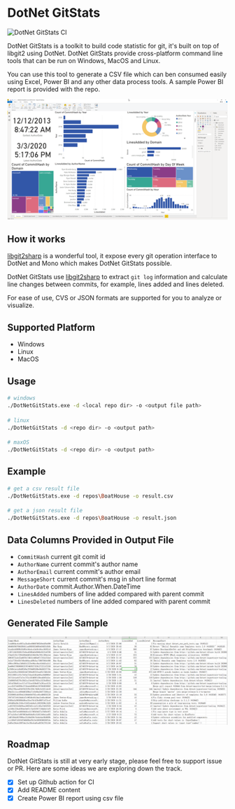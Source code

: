 # DotNet GitStats

![DotNet GitStats CI](https://github.com/leansoftX/dotnet-gitstats/workflows/DotNet%20GitStats%20CI/badge.svg)

DotNet GitStats is a toolkit to build code statistic for git, it's built on top of libgit2 using DotNet. DotNet GitStats provide cross-platform command line tools that can be run on Windows, MacOS and Linux.

You can use this tool to generate a CSV file which can ben consumed easily using Excel, Power BI and any other data process tools. A sample Power BI report is provided with the repo.

![Power BI Report Sample](images/powerbi-report-overview-01.png)

## How it works

[libgit2sharp](https://github.com/libgit2/libgit2sharp) is a wonderful tool, it expose every git operation interface to DotNet and Mono which makes DotNet GitStats possible.

DotNet GitStats use [libgit2sharp](https://github.com/libgit2/libgit2sharp) to extract `git log` information and calculate line changes between commits, for example, lines added and lines deleted.

For ease of use, CVS or JSON formats are supported for you to analyze or visualize.

## Supported Platform

- Windows
- Linux
- MacOS

## Usage

```bash
# windows
./DotNetGitStats.exe -d <local repo dir> -o <output file path>

# linux
./DotNetGitStats -d <repo dir> -o <output path>

# maxOS
./DotNetGitStats -d <repo dir> -o <output path>
```

## Example

```bash
# get a csv result file
./DotNetGitStats.exe -d repos\BoatHouse -o result.csv

# get a json result file
./DotNetGitStats.exe -d repos\BoatHouse -o result.json
```

## Data Columns Provided in Output File

- `CommitHash` current git comit id
- `AuthorName`  current commit's author name
- `AuthorEmail` current commit's author email
- `MessageShort` current commit's msg in short line format
- `AuthorDate` commit.Author.When.DateTime
- `LinesAdded` numbers of line added compared with parent commit
- `LinesDeleted` numbers of line added  compared with parent commit

## Generated File Sample

![csv sample](images/2020-03-04-09-01-27.png)

## Roadmap

DotNet GitStats is still at very early stage, please feel free to support issue or PR. Here are some ideas we are exploring down the track.

- [x] Set up Github action for CI
- [x] Add README content
- [x] Create Power BI report using csv file
